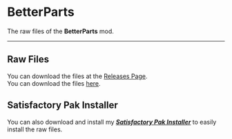 # BetterParts
The raw files of the **BetterParts** mod.
***
## Raw Files
You can download the files at the [Releases Page](https://github.com/sh4d0w4RCH3R415/BetterParts/releases).<br/>
You can download the files [here](#).

## Satisfactory Pak Installer
You can also download and install my [***Satisfactory Pak Installer***](https://github.com/sh4d0w4RCH3R415/SatisfactoryPAKInstaller/releases) to easily install the raw files.
